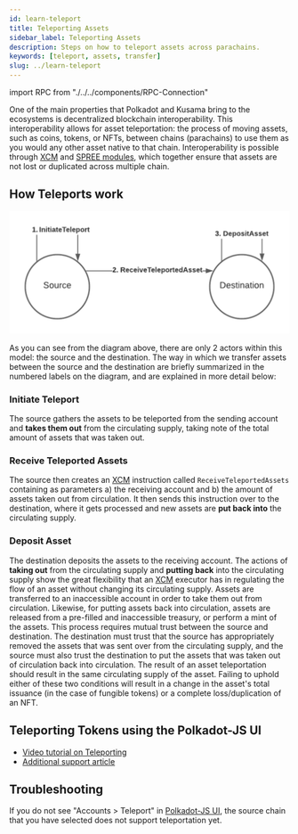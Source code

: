 ```yaml
---
id: learn-teleport
title: Teleporting Assets
sidebar_label: Teleporting Assets
description: Steps on how to teleport assets across parachains.
keywords: [teleport, assets, transfer]
slug: ../learn-teleport
---
```

import RPC from "./../../components/RPC-Connection"

One of the main properties that Polkadot and Kusama bring to the ecosystems is decentralized
blockchain interoperability. This interoperability allows for asset teleportation: the process of
moving assets, such as coins, tokens, or NFTs, between chains (parachains) to use them as you would
any other asset native to that chain. Interoperability is possible through [XCM][] and [SPREE
modules][], which together ensure that assets are not lost or duplicated across multiple chain.

## How Teleports work

![teleport](../assets/statemint/teleport-asset.png)

As you can see from the diagram above, there are only 2 actors within this model: the source and the destination.
The way in which we transfer assets between the source and the destination are briefly summarized in the numbered 
labels on the diagram, and are explained in more detail below:

### Initiate Teleport

The source gathers the assets to be teleported from the sending account and **takes them out** from the circulating supply, 
taking note of the total amount of assets that was taken out.

### Receive Teleported Assets

The source then creates an [XCM][] instruction called `ReceiveTeleportedAssets` containing as parameters a) the receiving account and b) the amount of assets taken out from circulation. It then sends this instruction over to the 
destination, where it gets processed and new assets are **put back into** the circulating supply.

### Deposit Asset

The destination deposits the assets to the receiving account. The actions of **taking out** from the circulating supply and **putting back** into the circulating supply show the great flexibility that an [XCM][] executor has in regulating the flow of an asset without changing its circulating supply. Assets are transferred to an inaccessible account in order to take them out from circulation. Likewise, for putting assets back into circulation, assets are released from a pre-filled and inaccessible 
treasury, or perform a mint of the assets. This process requires mutual trust between the source and destination. The destination must trust that the source has appropriately removed the assets 
that was sent over from the circulating supply, and the source must also trust the destination to put the assets that 
was taken out of circulation back into circulation. The result of an asset teleportation should result in the same 
circulating supply of the asset. Failing to uphold either of these two conditions will result in a change in the asset's 
total issuance (in the case of fungible tokens) or a complete loss/duplication of an NFT.


## Teleporting Tokens using the Polkadot-JS UI

- [Video tutorial on Teleporting](https://youtu.be/PGyDpH2kad8)
- [Additional support article](https://support.polkadot.network/support/solutions/articles/65000181119-how-to-teleport-dot-or-ksm-between-statemint-or-statemine)

## Troubleshooting

If you do not see "Accounts > Teleport" in [Polkadot-JS UI], the source chain that you have
selected does not support teleportation yet.

[polkadot-js ui]: https://polkadot.js.org/apps/
[xcm]: learn-cross-consensus.md
[spree modules]: learn-spree.md
